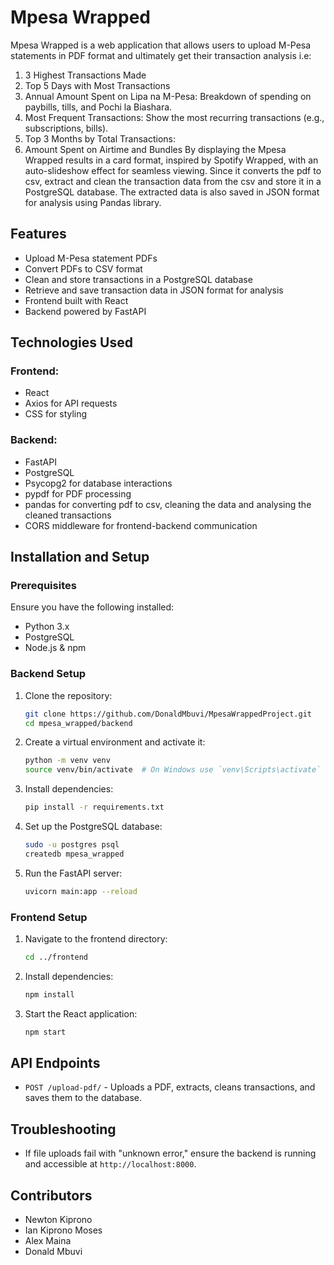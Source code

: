 # Mpesa Wrapped

Mpesa Wrapped is a web application that allows users to upload M-Pesa statements in PDF format and ultimately get their transaction analysis i.e:

1. 3 Highest Transactions Made
2. &#x20;Top 5 Days with Most Transactions
3. &#x20;Annual Amount Spent on Lipa na M-Pesa: Breakdown of spending on paybills, tills, and Pochi la Biashara.
4. Most Frequent Transactions: Show the most recurring transactions (e.g., subscriptions, bills). 
5. Top 3 Months by Total Transactions:&#x20;
6. Amount Spent on Airtime and Bundles
By displaying the Mpesa Wrapped results in a card format, inspired by Spotify Wrapped, with an auto-slideshow effect for seamless viewing.
Since it converts the pdf to csv, extract and clean the transaction data from the csv and store it in a PostgreSQL database. The extracted data is also saved in JSON format for analysis using Pandas library.

## Features

- Upload M-Pesa statement PDFs
- Convert PDFs to CSV format
- Clean and store transactions in a PostgreSQL database
- Retrieve and save transaction data in JSON format for analysis
- Frontend built with React
- Backend powered by FastAPI

## Technologies Used

### Frontend:

- React
- Axios for API requests
- CSS for styling

### Backend:

- FastAPI
- PostgreSQL
- Psycopg2 for database interactions
- pypdf for PDF processing
- pandas for converting pdf to csv, cleaning the data and analysing the cleaned transactions
- CORS middleware for frontend-backend communication

## Installation and Setup

### Prerequisites

Ensure you have the following installed:

- Python 3.x
- PostgreSQL
- Node.js & npm

### Backend Setup

1. Clone the repository:
   ```sh
   git clone https://github.com/DonaldMbuvi/MpesaWrappedProject.git
   cd mpesa_wrapped/backend
   ```
2. Create a virtual environment and activate it:
   ```sh
   python -m venv venv
   source venv/bin/activate  # On Windows use `venv\Scripts\activate`
   ```
3. Install dependencies:
   ```sh
   pip install -r requirements.txt
   ```
4. Set up the PostgreSQL database:
   ```sh
   sudo -u postgres psql
   createdb mpesa_wrapped
   ```
5. Run the FastAPI server:
   ```sh
   uvicorn main:app --reload
   ```

### Frontend Setup

1. Navigate to the frontend directory:
   ```sh
   cd ../frontend
   ```
2. Install dependencies:
   ```sh
   npm install
   ```
3. Start the React application:
   ```sh
   npm start
   ```

## API Endpoints

- `POST /upload-pdf/` - Uploads a PDF, extracts, cleans transactions, and saves them to the database.

## Troubleshooting

- If file uploads fail with "unknown error," ensure the backend is running and accessible at `http://localhost:8000`.

## Contributors

- Newton Kiprono
- Ian Kiprono Moses
- Alex Maina
- Donald Mbuvi

